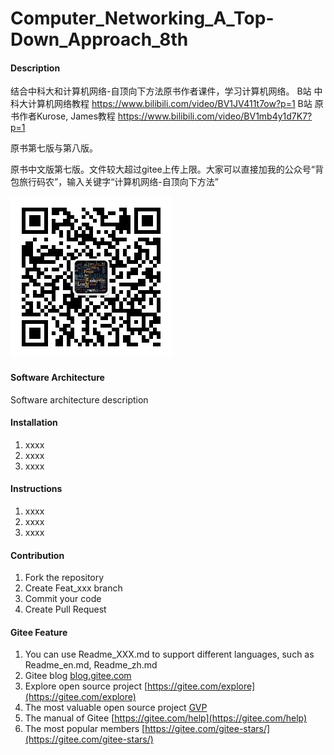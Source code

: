 # Computer_Networking_A_Top-Down_Approach_8th

#### Description
结合中科大和计算机网络-自顶向下方法原书作者课件，学习计算机网络。
B站 中科大计算机网络教程 https://www.bilibili.com/video/BV1JV411t7ow?p=1
B站 原书作者Kurose, James教程 https://www.bilibili.com/video/BV1mb4y1d7K7?p=1

原书第七版与第八版。

原书中文版第七版。文件较大超过gitee上传上限。大家可以直接加我的公众号“背包旅行码农”，输入关键字“计算机网络-自顶向下方法”

![qrcode](./pic/qrcode.jpg)

#### Software Architecture
Software architecture description

#### Installation

1.  xxxx
2.  xxxx
3.  xxxx

#### Instructions

1.  xxxx
2.  xxxx
3.  xxxx

#### Contribution

1.  Fork the repository
2.  Create Feat_xxx branch
3.  Commit your code
4.  Create Pull Request


#### Gitee Feature

1.  You can use Readme\_XXX.md to support different languages, such as Readme\_en.md, Readme\_zh.md
2.  Gitee blog [blog.gitee.com](https://blog.gitee.com)
3.  Explore open source project [https://gitee.com/explore](https://gitee.com/explore)
4.  The most valuable open source project [GVP](https://gitee.com/gvp)
5.  The manual of Gitee [https://gitee.com/help](https://gitee.com/help)
6.  The most popular members  [https://gitee.com/gitee-stars/](https://gitee.com/gitee-stars/)
